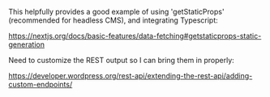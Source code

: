 This helpfully provides a good example of using 'getStaticProps' (recommended for headless CMS), and integrating Typescript: 

https://nextjs.org/docs/basic-features/data-fetching#getstaticprops-static-generation

Need to customize the REST output so I can bring them in properly: 

https://developer.wordpress.org/rest-api/extending-the-rest-api/adding-custom-endpoints/
